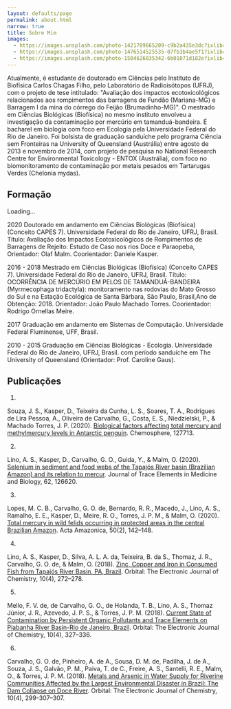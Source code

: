```yaml
---
layout: defaults/page
permalink: about.html
narrow: true
title: Sobre Mim
images:
  - https://images.unsplash.com/photo-1421789665209-c9b2a435e3dc?ixlib=rb-0.3.5&ixid=eyJhcHBfaWQiOjEyMDd9&s=5b1016b885e7438c4633109d77368d4d&auto=format&fit=crop&w=1651&q=80
  - https://images.unsplash.com/photo-1476514525535-07fb3b4ae5f1?ixlib=rb-0.3.5&ixid=eyJhcHBfaWQiOjEyMDd9&s=468a8c18f5d811cf03c654b653b5089e&auto=format&fit=crop&w=1650&q=80
  - https://images.unsplash.com/photo-1504626835342-6b01071d182e?ixlib=rb-0.3.5&ixid=eyJhcHBfaWQiOjEyMDd9&s=975855d515c9d56352ee3bfe74287f2b&auto=format&fit=crop&w=1651&q=80
---
```



Atualmente, é estudante de doutorado em Ciências pelo Instituto de Biofísica Carlos Chagas Filho, pelo Laboratório de Radioisótopos (UFRJ), com o projeto de tese intitulado: "Avaliação dos impactos ecotoxicológicos relacionados aos rompimentos das barragens de Fundão (Mariana-MG) e Barragem I da mina do córrego do Feijão (Brumadinho-MG)". O mestrado em Ciências Biológicas (Biofísica) no mesmo instituto envolveu a investigação da contaminação por mercúrio em tamanduá-bandeira. É bacharel em biologia com foco em Ecologia pela Universidade Federal do Rio de Janeiro. Foi bolsista de graduação sanduíche pelo programa Ciência sem Fronteiras na University of Queensland (Austrália) entre agosto de 2013 e novembro de 2014, com projeto de pesquisa no National Research Centre for Environmental Toxicology - ENTOX (Austrália), com foco no biomonitoramento de contaminação por metais pesados em Tartarugas Verdes (Chelonia mydas).


## Formação
<div class="spinner-border text-dark mb-4" role="status">
  <span class="sr-only">Loading...</span>
</div>

2020
Doutorado em andamento em Ciências Biológicas (Biofísica) (Conceito CAPES 7).
Universidade Federal do Rio de Janeiro, UFRJ, Brasil.
Título: Avaliação dos Impactos Ecotoxicológicos de Rompimentos de Barragens de Rejeito: Estudo de Caso nos rios Doce e Paraopeba,
Orientador: Olaf Malm.
Coorientador: Daniele Kasper.

2016 - 2018
Mestrado em Ciências Biológicas (Biofísica) (Conceito CAPES 7).
Universidade Federal do Rio de Janeiro, UFRJ, Brasil.
Título: OCORRÊNCIA DE MERCÚRIO EM PELOS DE TAMANDUÁ-BANDEIRA (Myrmecophaga tridactyla): monitoramento nas rodovias do Mato Grosso do Sul e na Estação Ecológica de Santa Bárbara, São Paulo, Brasil,Ano de Obtenção: 2018.
Orientador: João Paulo Machado Torres.
Coorientador: Rodrigo Ornellas Meire.

2017
Graduação em andamento em Sistemas de Computação.
Universidade Federal Fluminense, UFF, Brasil.

2010 - 2015
Graduação em Ciências Biológicas - Ecologia.
Universidade Federal do Rio de Janeiro, UFRJ, Brasil.
com período sanduíche em The University of Queensland (Orientador: Prof. Caroline Gaus).

## Publicações

1.
Souza, J. S., Kasper, D., Teixeira da Cunha, L. S., Soares, T. A., Rodrigues de Lira Pessoa, A., Oliveira de Carvalho, G., Costa, E. S., Niedzielski, P., & Machado Torres, J. P. (2020).  [Biological factors affecting total mercury and methylmercury levels in Antarctic penguin](https://doi.org/10.1016/j.chemosphere.2020.12771). Chemosphere, 127713. 

2.
Lino, A. S., Kasper, D., Carvalho, G. O., Guida, Y., & Malm, O. (2020).   [Selenium in sediment and food webs of the Tapajós River basin (Brazilian Amazon) and its relation to mercur](https://doi.org/10.1016/j.jtemb.2020.12662). Journal of Trace Elements in Medicine and Biology, 62, 126620. 

3.
Lopes, M. C. B., Carvalho, G. O. de, Bernardo, R. R., Macedo, J., Lino, A. S., Ramalho, E. E., Kasper, D., Meire, R. O., Torres, J. P. M., & Malm, O. (2020). [Total mercury in wild felids occurring in protected areas in the central Brazilian Amazon](https://doi.org/10.1590/1809-4392201903331). Acta Amazonica, 50(2), 142–148. 

4.
Lino, A. S., Kasper, D., Silva, A. L. A. da, Teixeira, B. da S., Thomaz, J. R., Carvalho, G. O. de, & Malm, O. (2018). [Zinc, Copper and Iron in Consumed Fish from Tapajós River Basin, PA, Brazil](http://dx.doi.org/10.17807/orbital.v10i4.1066). Orbital: The Electronic Journal of Chemistry, 10(4), 272–278.


5.
Mello, F. V. de, de Carvalho, G. O., de Holanda, T. B., Lino, A. S., Thomaz Júnior, J. R., Azevedo, J. P. S., & Torres, J. P. M. (2018). [Current State of Contamination by Persistent Organic Pollutants and Trace Elements on Piabanha River Basin-Rio de Janeiro, Brazil](http://dx.doi.org/10.17807/orbital.v10i4.1084). Orbital: The Electronic Journal of Chemistry, 10(4), 327–336.

6.
Carvalho, G. O. de, Pinheiro, A. de A., Sousa, D. M. de, Padilha, J. de A., Souza, J. S., Galvão, P. M., Paiva, T. de C., Freire, A. S., Santelli, R. E., Malm, O., & Torres, J. P. M. (2018). [Metals and Arsenic in Water Supply for Riverine Communities Affected by the Largest Environmental Disaster in Brazil: The Dam Collapse on Doce River](https://doi.org/10.17807/orbital.v10i4.1081). Orbital: The Electronic Journal of Chemistry, 10(4), 299-307–307. 

